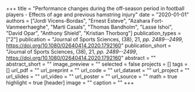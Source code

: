 +++
title = "Performance changes during the off-season period in football players - Effects of age and previous hamstring injury"
date = "2020-01-01"
authors = ["Jordi Vicens-Bordas", "Ernest Esteve", "Azahara Fort-Vanmeerhaeghe", "Marti Casals", "Thomas Bandholm", "Lasse Ishoi", "David Opar", "Anthony Shield", "Kristian Thorborg"]
publication_types = ["2"]
publication = "Journal of Sports Sciences, (38), 21, _pp. 2489--2499_, https://doi.org/10.1080/02640414.2020.1792160"
publication_short = "Journal of Sports Sciences, (38), 21, _pp. 2489--2499_, https://doi.org/10.1080/02640414.2020.1792160"
abstract = ""
abstract_short = ""
image_preview = ""
selected = false
projects = []
tags = []
url_pdf = ""
url_preprint = ""
url_code = ""
url_dataset = ""
url_project = ""
url_slides = ""
url_video = ""
url_poster = ""
url_source = ""
math = true
highlight = true
[header]
image = ""
caption = ""
+++
